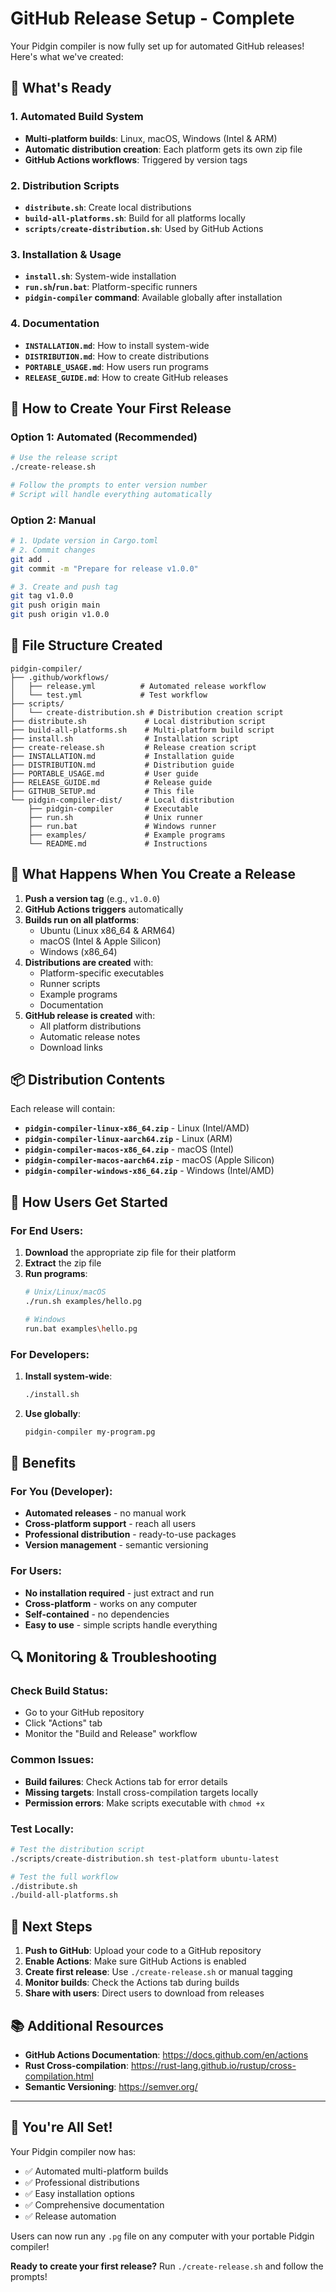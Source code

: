 # GitHub Release Setup - Complete

Your Pidgin compiler is now fully set up for automated GitHub releases! Here's what we've created:

## 🎯 What's Ready

### 1. Automated Build System
- **Multi-platform builds**: Linux, macOS, Windows (Intel & ARM)
- **Automatic distribution creation**: Each platform gets its own zip file
- **GitHub Actions workflows**: Triggered by version tags

### 2. Distribution Scripts
- **`distribute.sh`**: Create local distributions
- **`build-all-platforms.sh`**: Build for all platforms locally
- **`scripts/create-distribution.sh`**: Used by GitHub Actions

### 3. Installation & Usage
- **`install.sh`**: System-wide installation
- **`run.sh`/`run.bat`**: Platform-specific runners
- **`pidgin-compiler` command**: Available globally after installation

### 4. Documentation
- **`INSTALLATION.md`**: How to install system-wide
- **`DISTRIBUTION.md`**: How to create distributions
- **`PORTABLE_USAGE.md`**: How users run programs
- **`RELEASE_GUIDE.md`**: How to create GitHub releases

## 🚀 How to Create Your First Release

### Option 1: Automated (Recommended)
```bash
# Use the release script
./create-release.sh

# Follow the prompts to enter version number
# Script will handle everything automatically
```

### Option 2: Manual
```bash
# 1. Update version in Cargo.toml
# 2. Commit changes
git add .
git commit -m "Prepare for release v1.0.0"

# 3. Create and push tag
git tag v1.0.0
git push origin main
git push origin v1.0.0
```

## 📁 File Structure Created

```
pidgin-compiler/
├── .github/workflows/
│   ├── release.yml          # Automated release workflow
│   └── test.yml             # Test workflow
├── scripts/
│   └── create-distribution.sh # Distribution creation script
├── distribute.sh             # Local distribution script
├── build-all-platforms.sh    # Multi-platform build script
├── install.sh                # Installation script
├── create-release.sh         # Release creation script
├── INSTALLATION.md           # Installation guide
├── DISTRIBUTION.md           # Distribution guide
├── PORTABLE_USAGE.md         # User guide
├── RELEASE_GUIDE.md          # Release guide
├── GITHUB_SETUP.md           # This file
└── pidgin-compiler-dist/     # Local distribution
    ├── pidgin-compiler       # Executable
    ├── run.sh                # Unix runner
    ├── run.bat               # Windows runner
    ├── examples/             # Example programs
    └── README.md             # Instructions
```

## 🔧 What Happens When You Create a Release

1. **Push a version tag** (e.g., `v1.0.0`)
2. **GitHub Actions triggers** automatically
3. **Builds run on all platforms**:
   - Ubuntu (Linux x86_64 & ARM64)
   - macOS (Intel & Apple Silicon)
   - Windows (x86_64)
4. **Distributions are created** with:
   - Platform-specific executables
   - Runner scripts
   - Example programs
   - Documentation
5. **GitHub release is created** with:
   - All platform distributions
   - Automatic release notes
   - Download links

## 📦 Distribution Contents

Each release will contain:

- **`pidgin-compiler-linux-x86_64.zip`** - Linux (Intel/AMD)
- **`pidgin-compiler-linux-aarch64.zip`** - Linux (ARM)
- **`pidgin-compiler-macos-x86_64.zip`** - macOS (Intel)
- **`pidgin-compiler-macos-aarch64.zip`** - macOS (Apple Silicon)
- **`pidgin-compiler-windows-x86_64.zip`** - Windows (Intel/AMD)

## 👥 How Users Get Started

### For End Users:
1. **Download** the appropriate zip file for their platform
2. **Extract** the zip file
3. **Run programs**:
   ```bash
   # Unix/Linux/macOS
   ./run.sh examples/hello.pg
   
   # Windows
   run.bat examples\hello.pg
   ```

### For Developers:
1. **Install system-wide**:
   ```bash
   ./install.sh
   ```
2. **Use globally**:
   ```bash
   pidgin-compiler my-program.pg
   ```

## 🎉 Benefits

### For You (Developer):
- **Automated releases** - no manual work
- **Cross-platform support** - reach all users
- **Professional distribution** - ready-to-use packages
- **Version management** - semantic versioning

### For Users:
- **No installation required** - just extract and run
- **Cross-platform** - works on any computer
- **Self-contained** - no dependencies
- **Easy to use** - simple scripts handle everything

## 🔍 Monitoring & Troubleshooting

### Check Build Status:
- Go to your GitHub repository
- Click "Actions" tab
- Monitor the "Build and Release" workflow

### Common Issues:
- **Build failures**: Check Actions tab for error details
- **Missing targets**: Install cross-compilation targets locally
- **Permission errors**: Make scripts executable with `chmod +x`

### Test Locally:
```bash
# Test the distribution script
./scripts/create-distribution.sh test-platform ubuntu-latest

# Test the full workflow
./distribute.sh
./build-all-platforms.sh
```

## 🚀 Next Steps

1. **Push to GitHub**: Upload your code to a GitHub repository
2. **Enable Actions**: Make sure GitHub Actions is enabled
3. **Create first release**: Use `./create-release.sh` or manual tagging
4. **Monitor builds**: Check the Actions tab during builds
5. **Share with users**: Direct users to download from releases

## 📚 Additional Resources

- **GitHub Actions Documentation**: https://docs.github.com/en/actions
- **Rust Cross-compilation**: https://rust-lang.github.io/rustup/cross-compilation.html
- **Semantic Versioning**: https://semver.org/

---

## 🎯 You're All Set!

Your Pidgin compiler now has:
- ✅ Automated multi-platform builds
- ✅ Professional distributions
- ✅ Easy installation options
- ✅ Comprehensive documentation
- ✅ Release automation

Users can now run any `.pg` file on any computer with your portable Pidgin compiler!

**Ready to create your first release?** Run `./create-release.sh` and follow the prompts! 